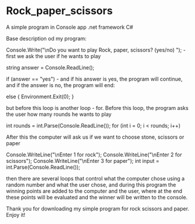 # Rock_paper_scissors
A simple program in Console app .net framework C# 

Base description od my program:

Console.Write("\nDo you want to play Rock, paper, scissors? (yes/no) ");    - first we ask the user if he wants to play

string answer = Console.ReadLine();

if (answer == "yes")          - and if his answer is yes, the program will continue, and if the answer is no, the program will end:

else
{
    Environment.Exit(0);
}

but before this loop is another loop - for. Before this loop, the program asks the user how many rounds he wants to play

int rounds = int.Parse(Console.ReadLine());
for (int i = 0; i < rounds; i++)


After this the computer will ask us if we want to choose stone, scissors or paper

Console.WriteLine("\nEnter 1 for rock");
Console.WriteLine("\nEnter 2 for scissors");
Console.WriteLine("\nEnter 3 for paper");
int input = int.Parse(Console.ReadLine());


then there are several loops that control what the computer chose using a random number and what the user chose, and during 
this program the winning points are added to the computer and the user, where at the end these points will be evaluated 
and the winner will be written to the console.


Thank you for downloading my simple program for rock scissors and paper. Enjoy it!
